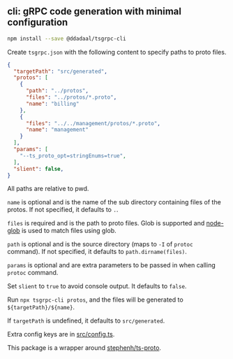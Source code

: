 ## cli: gRPC code generation with minimal configuration

```bash
npm install --save @ddadaal/tsgrpc-cli
```

Create `tsgrpc.json` with the following content to specify paths to proto files.

```json
{
  "targetPath": "src/generated",
  "protos": [
    {
      "path": "../protos",
      "files": "../protos/*.proto",
      "name": "billing"
    },
    {
      "files": "../../management/protos/*.proto",
      "name": "management"
    }
  ],
  "params": [
    "--ts_proto_opt=stringEnums=true",
  ],
  "slient": false,
}
```

All paths are relative to pwd. 

`name` is optional and is the name of the sub directory containing files of the protos. If not specified, it defaults to `.`.

`files` is required and is the path to proto files. Glob is supported and [node-glob](https://github.com/isaacs/node-glob) is used to match files using glob.

`path` is optional and is the source directory (maps to `-I` of `protoc` command). If not specified, it defaults to `path.dirname(files)`.

`params` is optional and are extra parameters to be passed in when calling `protoc` command.

Set `slient` to `true` to avoid console output. It defaults to `false`.

Run `npx tsgrpc-cli protos`, and the files will be generated to `${targetPath}/${name}`.

If `targetPath` is undefined, it defaults to `src/generated`.

Extra config keys are in [src/config.ts](src/config.ts).

This package is a wrapper around [stephenh/ts-proto](https://github.com/stephenh/ts-proto).